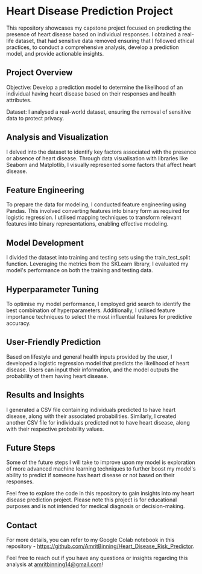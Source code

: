 # Heart Disease Prediction Project

This repository showcases my capstone project focused on predicting the presence of heart disease based on individual responses. I obtained a real-life dataset, that had sensitive data removed ensuring that I followed ethical practices, to conduct a comprehensive analysis, develop a prediction model, and provide actionable insights.

## Project Overview

Objective: Develop a prediction model to determine the likelihood of an individual having heart disease based on their responses and health attributes.

Dataset: I analysed a real-world dataset, ensuring the removal of sensitive data to protect privacy.

## Analysis and Visualization

I delved into the dataset to identify key factors associated with the presence or absence of heart disease.
Through data visualisation with libraries like Seaborn and Matplotlib, I visually represented some factors that affect heart disease.

## Feature Engineering

To prepare the data for modeling, I conducted feature engineering using Pandas. This involved converting features into binary form as required for logistic regression.
I utilised mapping techniques to transform relevant features into binary representations, enabling effective modeling.

## Model Development

I divided the dataset into training and testing sets using the train_test_split function.
Leveraging the metrics from the SKLearn library, I evaluated my model's performance on both the training and testing data.

## Hyperparameter Tuning

To optimise my model performance, I employed grid search to identify the best combination of hyperparameters.
Additionally, I utilised feature importance techniques to select the most influential features for predictive accuracy.

## User-Friendly Prediction

Based on lifestyle and general health inputs provided by the user, I developed a logistic regression model that predicts the likelihood of heart disease.
Users can input their information, and the model outputs the probability of them having heart disease.

## Results and Insights

I generated a CSV file containing individuals predicted to have heart disease, along with their associated probabilities.
Similarly, I created another CSV file for individuals predicted not to have heart disease, along with their respective probability values.

## Future Steps

Some of the future steps I will take to improve upon my model is exploration of more advanced machine learning techniques to further boost my model's ability to predict if someone has heart disease or not based on their responses.

Feel free to explore the code in this repository to gain insights into my heart disease prediction project. Please note this project is for educational purposes and is not intended for medical diagnosis or decision-making.

## Contact

For more details, you can refer to my Google Colab notebook in this repository - https://github.com/AmritBinning/Heart_Disease_Risk_Predictor.

Feel free to reach out if you have any questions or insights regarding this analysis at amritbinning14@gmail.com!
